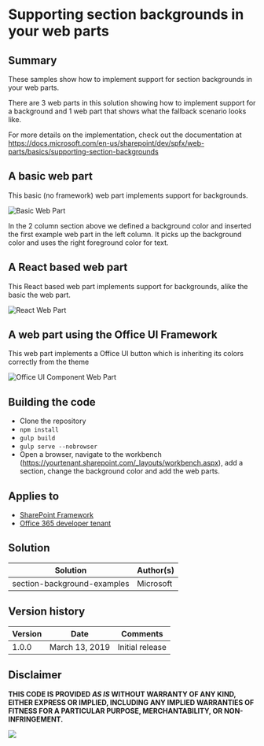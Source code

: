 # Supporting section backgrounds in your web parts

## Summary
These samples show how to implement support for section backgrounds in your web parts.

There are 3 web parts in this solution showing how to implement support for a background and 1 web part that shows what the fallback scenario looks like.

For more details on the implementation, check out the documentation at https://docs.microsoft.com/en-us/sharepoint/dev/spfx/web-parts/basics/supporting-section-backgrounds

## A basic web part
This basic (no framework) web part implements support for backgrounds.

![Basic Web Part](./assets/webpartexample1.png)

In the 2 column section above we defined a background color and inserted the first example web part in the left column. It picks up the background color and uses the right foreground color for text.

## A React based web part 
This React based web part implements support for backgrounds, alike the basic the web part.

![React Web Part](./assets/webpartexample2.png)

## A web part using the Office UI Framework
This web part implements a Office UI button which is inheriting its colors correctly from the theme

![Office UI Component Web Part](./assets/webpartexample3.png)

## Building the code

- Clone the repository
- ```npm install```
- ```gulp build```
- ```gulp serve --nobrowser```
- Open a browser, navigate to the workbench (https://yourtenant.sharepoint.com/_layouts/workbench.aspx), add a section, change the background color and add the web parts.

## Applies to

* [SharePoint Framework](https://docs.microsoft.com/sharepoint/dev/spfx/sharepoint-framework-overview)
* [Office 365 developer tenant](https://docs.microsoft.com/sharepoint/dev/spfx/set-up-your-developer-tenant)

## Solution

Solution|Author(s)
--------|---------
section-background-examples|Microsoft

## Version history

Version|Date|Comments
-------|----|--------
1.0.0|March 13, 2019|Initial release

## Disclaimer
**THIS CODE IS PROVIDED *AS IS* WITHOUT WARRANTY OF ANY KIND, EITHER EXPRESS OR IMPLIED, INCLUDING ANY IMPLIED WARRANTIES OF FITNESS FOR A PARTICULAR PURPOSE, MERCHANTABILITY, OR NON-INFRINGEMENT.**

<img src="https://pnptelemetry.azurewebsites.net/sp-dev-fx-webparts/samples/section-backgrounds" />